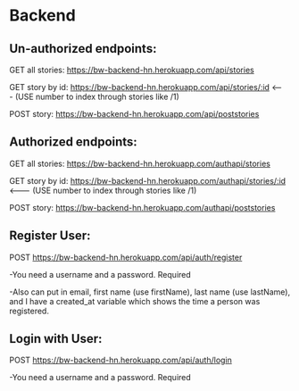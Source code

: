 # Backend

## Un-authorized endpoints:

GET all stories: https://bw-backend-hn.herokuapp.com/api/stories

GET story by id: https://bw-backend-hn.herokuapp.com/api/stories/:id <--- (USE number to index through stories like /1) 

POST story: https://bw-backend-hn.herokuapp.com/api/poststories 

## Authorized endpoints:

GET all stories: https://bw-backend-hn.herokuapp.com/authapi/stories

GET story by id: https://bw-backend-hn.herokuapp.com/authapi/stories/:id <--- (USE number to index through stories like /1) 

POST story: https://bw-backend-hn.herokuapp.com/authapi/poststories

## Register User:

POST https://bw-backend-hn.herokuapp.com/api/auth/register 

-You need a username and a password. Required

-Also can put in email, first name (use firstName), last name (use lastName), and I have a created_at variable which shows the time a person was registered. 

## Login with User:

POST https://bw-backend-hn.herokuapp.com/api/auth/login

-You need a username and a password. Required 
	                

